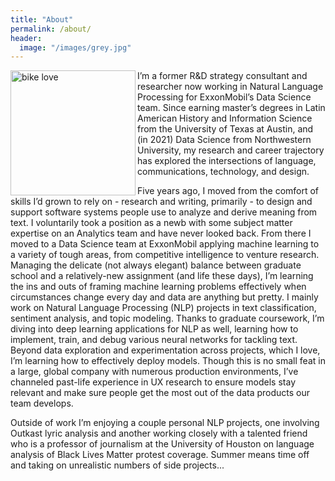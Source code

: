 ```yaml
---
title: "About"
permalink: /about/
header:
  image: "/images/grey.jpg"
---
```

<img src="{{ site.url }}{{ site.baseurl }}/images/bike.jpg" alt="bike love" height="200" width="200" align="left">

I’m a former R&D strategy consultant and researcher now working in Natural Language Processing for ExxonMobil’s Data Science team. Since earning master’s degrees in Latin American History and Information Science from the University of Texas at Austin, and (in 2021) Data Science from Northwestern University, my research and career trajectory has explored the intersections of language, communications, technology, and design.

Five years ago, I moved from the comfort of skills I’d grown to rely on - research and writing, primarily - to design and support software systems people use to analyze and derive meaning from text. I voluntarily took a position as a newb with some subject matter expertise on an Analytics team and have never looked back. From there I moved to a Data Science team at ExxonMobil applying machine learning to a variety of tough areas, from competitive intelligence to venture research. Managing the delicate (not always elegant) balance between graduate school and a relatively-new assignment (and life these days), I’m learning the ins and outs of framing machine learning problems effectively when circumstances change every day and data are anything but pretty. I mainly work on Natural Language Processing (NLP) projects in text classification, sentiment analysis, and topic modeling. Thanks to graduate coursework, I’m diving into deep learning applications for NLP as well, learning how to implement, train, and debug various neural networks for tackling text. Beyond data exploration and experimentation across projects, which I love, I’m learning how to effectively deploy models. Though this is no small feat in a large, global company with numerous production environments, I’ve channeled past-life experience in UX research to ensure models stay relevant and make sure people get the most out of the data products our team develops.

Outside of work I’m enjoying a couple personal NLP projects, one involving Outkast lyric analysis and another working closely with a talented friend who is a professor of journalism at the University of Houston on language analysis of Black Lives Matter protest coverage. Summer means time off and taking on unrealistic numbers of side projects...
